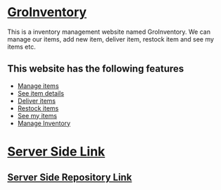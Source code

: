 # [GroInventory](https://groinventoy.web.app/)

This is a inventory management website named GroInventory. We can manage our items, add new item, deliver item, restock item and see my items etc.

## This website has the following features
- [Manage items](https://groinventoy.web.app/manageitems)
- [See item details](https://groinventoy.web.app)
- [Deliver items](https://groinventoy.web.app)
- [Restock items]((https://groinventoy.web.app))
- [See my items](https://groinventoy.web.app/inventory/myitems)
- [Manage Inventory](https://groinventoy.web.app/inventory/manage)

# [Server Side Link](https://secret-wildwood-43092.herokuapp.com/)
## [Server Side Repository Link](https://github.com/ProgrammingHeroWC4/warehouse-management-server-side-AshikurRahmanMunna)